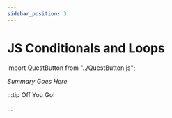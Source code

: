 ```yaml
---
sidebar_position: 3
---
```


# JS Conditionals and Loops
import QuestButton from "../QuestButton.js";

_Summary Goes Here_

:::tip Off You Go!

<QuestButton text="Quest" />

:::

